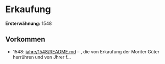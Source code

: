 # Erkaufung

**Ersterwähnung:** 1548

## Vorkommen
- 1548: [jahre/1548/README.md](../jahre/1548/README.md) – , die von Erkaufung der Moriter
Güter herrühren und von Jhrer f...
